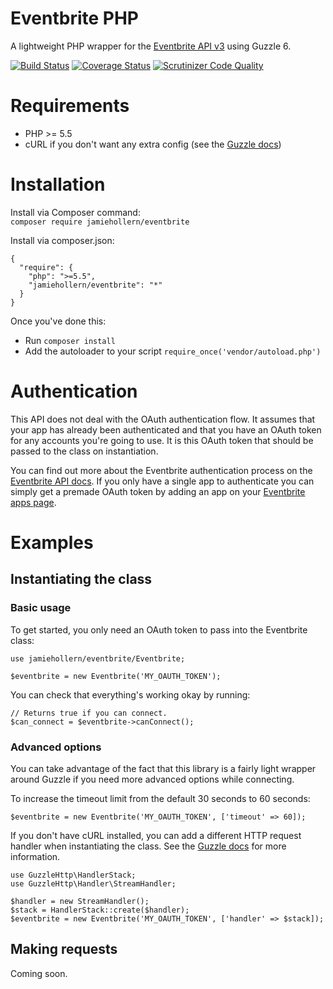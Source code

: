 # Eventbrite PHP
A lightweight PHP wrapper for the [Eventbrite API v3](https://www.eventbrite.co.uk/developer/v3/ "Eventbrite API developer docs") using Guzzle 6.

[![Build Status](https://travis-ci.org/jamiehollern/eventbrite.svg?branch=master)](https://travis-ci.org/jamiehollern/eventbrite)
[![Coverage Status](https://coveralls.io/repos/jamiehollern/eventbrite/badge.svg?branch=master&service=github)](https://coveralls.io/github/jamiehollern/eventbrite?branch=master)
[![Scrutinizer Code Quality](https://scrutinizer-ci.com/g/jamiehollern/eventbrite/badges/quality-score.png?b=master)](https://scrutinizer-ci.com/g/jamiehollern/eventbrite/?branch=master)

# Requirements
* PHP >= 5.5
* cURL if you don't want any extra config (see the [Guzzle docs](http://docs.guzzlephp.org/en/latest/faq.html#does-guzzle-require-curl))

# Installation
Install via Composer command:  
`composer require jamiehollern/eventbrite`

Install via composer.json:

```
{
  "require": {
    "php": ">=5.5",
    "jamiehollern/eventbrite": "*"
  }
}
```
Once you've done this:

* Run `composer install`
* Add the autoloader to your script `require_once('vendor/autoload.php')`

# Authentication

This API does not deal with the OAuth authentication flow. It assumes that your app has already been authenticated and that you have an OAuth token for any accounts you're going to use. It is this OAuth token that should be passed to the class on instantiation. 

You can find out more about the Eventbrite authentication process on the [Eventbrite API docs](https://www.eventbrite.co.uk/developer/v3/reference/authentication/). If you only have a single app to authenticate you can simply get a premade OAuth token by adding an app on your [Eventbrite apps page](https://www.eventbrite.co.uk/myaccount/apps/).

# Examples

## Instantiating the class
### Basic usage
To get started, you only need an OAuth token to pass into the Eventbrite class:

```
use jamiehollern/eventbrite/Eventbrite;

$eventbrite = new Eventbrite('MY_OAUTH_TOKEN');
```

You can check that everything's working okay by running:

```
// Returns true if you can connect.
$can_connect = $eventbrite->canConnect();
```

### Advanced options
You can take advantage of the fact that this library is a fairly light wrapper around Guzzle if you need more advanced options while connecting.

To increase the timeout limit from the default 30 seconds to 60 seconds:

```
$eventbrite = new Eventbrite('MY_OAUTH_TOKEN', ['timeout' => 60]);
```

If you don't have cURL installed, you can add a different HTTP request handler when instantiating the class. See the [Guzzle docs](http://docs.guzzlephp.org/en/latest/handlers-and-middleware.html) for more information.

```
use GuzzleHttp\HandlerStack;
use GuzzleHttp\Handler\StreamHandler;

$handler = new StreamHandler();
$stack = HandlerStack::create($handler);
$eventbrite = new Eventbrite('MY_OAUTH_TOKEN', ['handler' => $stack]);
```

## Making requests

Coming soon.






